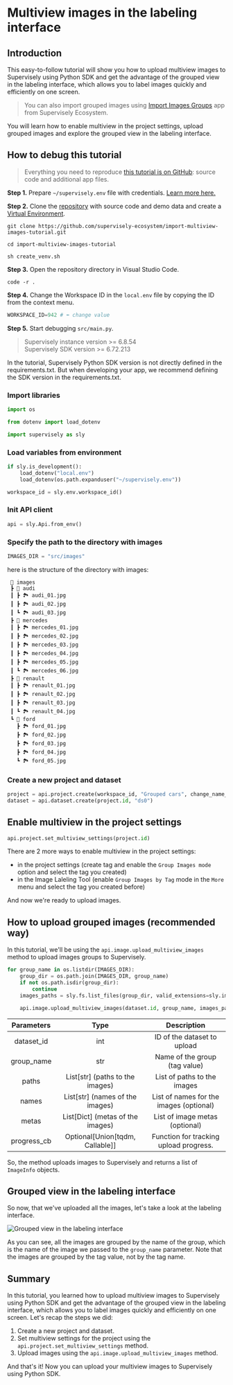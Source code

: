 # Multiview images in the labeling interface

## Introduction

This easy-to-follow tutorial will show you how to upload multiview images to Supervisely using Python SDK and get the advantage of the grouped view in the labeling interface, which allows you to label images quickly and efficiently on one screen.

> You can also import grouped images using [Import Images Groups](https://ecosystem.supervisely.com/apps/import-images-groups) app from Supervisely Ecosystem.

You will learn how to enable multiview in the project settings, upload grouped images and explore the grouped view in the labeling interface.

## How to debug this tutorial

> Everything you need to reproduce [this tutorial is on GitHub](https://github.com/supervisely-ecosystem/import-multiview-images-tutorial): source code and additional app files.

**Step 1.** Prepare `~/supervisely.env` file with credentials. [Learn more here.](https://developer.supervisely.com/getting-started/basics-of-authentication)

**Step 2.** Clone the [repository](https://github.com/supervisely-ecosystem/import-multiview-images-tutorial) with source code and demo data and create a [Virtual Environment](https://docs.python.org/3/library/venv.html).

```
git clone https://github.com/supervisely-ecosystem/import-multiview-images-tutorial.git

cd import-multiview-images-tutorial

sh create_venv.sh
```

**Step 3.** Open the repository directory in Visual Studio Code.

```
code -r .
```

**Step 4.** Change the Workspace ID in the `local.env` file by copying the ID from the context menu.

```python
WORKSPACE_ID=942 # ⬅️ change value
```

**Step 5.** Start debugging `src/main.py`.

> Supervisely instance version >= 6.8.54\
> Supervisely SDK version >= 6.72.213

In the tutorial, Supervisely Python SDK version is not directly defined in the requirements.txt. But when developing your app, we recommend defining the SDK version in the requirements.txt.

### Import libraries

```python
import os

from dotenv import load_dotenv

import supervisely as sly
```

### Load variables from environment

```python
if sly.is_development():
    load_dotenv("local.env")
    load_dotenv(os.path.expanduser("~/supervisely.env"))

workspace_id = sly.env.workspace_id()
```

### Init API client

```python
api = sly.Api.from_env()
```

### Specify the path to the directory with images

```python
IMAGES_DIR = "src/images"
```

here is the structure of the directory with images:

```text
 📂 images
 ┣ 📂 audi
 ┃ ┣ 🏞️ audi_01.jpg
 ┃ ┣ 🏞️ audi_02.jpg
 ┃ ┗ 🏞️ audi_03.jpg
 ┣ 📂 mercedes
 ┃ ┣ 🏞️ mercedes_01.jpg
 ┃ ┣ 🏞️ mercedes_02.jpg
 ┃ ┣ 🏞️ mercedes_03.jpg
 ┃ ┣ 🏞️ mercedes_04.jpg
 ┃ ┣ 🏞️ mercedes_05.jpg
 ┃ ┗ 🏞️ mercedes_06.jpg
 ┣ 📂 renault
 ┃ ┣ 🏞️ renault_01.jpg
 ┃ ┣ 🏞️ renault_02.jpg
 ┃ ┣ 🏞️ renault_03.jpg
 ┃ ┗ 🏞️ renault_04.jpg
 ┗ 📂 ford
   ┣ 🏞️ ford_01.jpg
   ┣ 🏞️ ford_02.jpg
   ┣ 🏞️ ford_03.jpg
   ┣ 🏞️ ford_04.jpg
   ┗ 🏞️ ford_05.jpg
```

### Create a new project and dataset

```python
project = api.project.create(workspace_id, "Grouped cars", change_name_if_conflict=True)
dataset = api.dataset.create(project.id, "ds0")
```

## Enable multiview in the project settings

```python
api.project.set_multiview_settings(project.id)
```

There are 2 more ways to enable multiview in the project settings:

- in the project settings (create tag and enable the `Group Images mode` option and select the tag you created)
- in the Image Laleling Tool (enable `Group Images by Tag` mode in the `More` menu and select the tag you created before)

And now we're ready to upload images.

## How to upload grouped images (recommended way)

In this tutorial, we'll be using the `api.image.upload_multiview_images` method to upload images groups to Supervisely.

```python
for group_name in os.listdir(IMAGES_DIR):
    group_dir = os.path.join(IMAGES_DIR, group_name)
    if not os.path.isdir(group_dir):
        continue
    images_paths = sly.fs.list_files(group_dir, valid_extensions=sly.image.SUPPORTED_IMG_EXTS)

    api.image.upload_multiview_images(dataset.id, group_name, images_paths)
```

| Parameters  |                Type                 |               Description               |
| :---------: | :---------------------------------: | :-------------------------------------: |
| dataset_id  |                 int                 |       ID of the dataset to upload       |
| group_name  |                 str                 |      Name of the group (tag value)      |
|    paths    |  List\[str\] (paths to the images)  |       List of paths to the images       |
|    names    |  List\[str\] (names of the images)  | List of names for the images (optional) |
|    metas    | List\[Dict\] (metas of the images)  |     List of image metas (optional)      |
| progress_cb | Optional\[Union\[tqdm, Callable\]\] | Function for tracking upload progress.  |

So, the method uploads images to Supervisely and returns a list of `ImageInfo` objects.

## Grouped view in the labeling interface

So now, that we've uploaded all the images, let's take a look at the labeling interface.

![Grouped view in the labeling interface](https://github.com/supervisely-ecosystem/import-multiview-images-tutorial/assets/79905215/772d1ca4-763f-4c77-bbd8-422d8e50f9ad)

As you can see, all the images are grouped by the name of the group, which is the name of the image we passed to the `group_name` parameter.
Note that the images are grouped by the tag value, not by the tag name.

## Summary

In this tutorial, you learned how to upload multiview images to Supervisely using Python SDK and get the advantage of the grouped view in the labeling interface, which allows you to label images quickly and efficiently on one screen. Let's recap the steps we did:

1. Create a new project and dataset.
2. Set multiview settings for the project using the `api.project.set_multiview_settings` method.
3. Upload images using the `api.image.upload_multiview_images` method.

And that's it! Now you can upload your multiview images to Supervisely using Python SDK.
